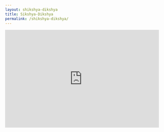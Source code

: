```yaml
---
layout: shikshya-dikshya
title: Sikshya-Dikshya
permalink: /shikshya-dikshya/
---
```

<embed src="https://youtu.be/ITGSxnXpMDs" width="100%" height="320" controller="true">
